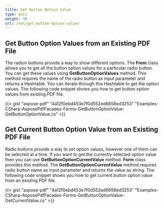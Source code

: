 ```yaml
---
title: Get Button Option Value
type: docs
weight: 30
url: /net/get-button-option-value/
---
```


## Get Button Option Values from an Existing PDF File

The radion buttons provide a way to show different options. The **From** class allows you to get all the button option values for a particular radio button. You can get these values using **GetButtonOptionValues** method. This method requires the name of the radio button as input parameter and returns a Hashtable. You can iterate through this Hashtable to get the option values. The following code snippet shows you how to get button option values from existing PDF file.

{{< gist "aspose-pdf" "4a12f0ebd453e7f0d552ed6658ed3253" "Examples-CSharp-AsposePdfFacades-Forms-GetButtonOptionValue-GetButtonOptionValue.cs" >}}

## Get Current Button Option Value from an Existing PDF File

Radio buttons provide a way to set option values, however one of them can be selected at a time. If you want to get the currently selected option value then you can use **GetButtonOptionCurrentValue** method. **Form** class provides this method. The **GetButtonOptionCurrentValue** method requires radio button name as input parameter and returns the value as string. The following code snippet shows you how to get current button option value from an existing PDF file.

{{< gist "aspose-pdf" "4a12f0ebd453e7f0d552ed6658ed3253" "Examples-CSharp-AsposePdfFacades-Forms-GetButtonOptionValue-GetCurrentValue.cs" >}}
